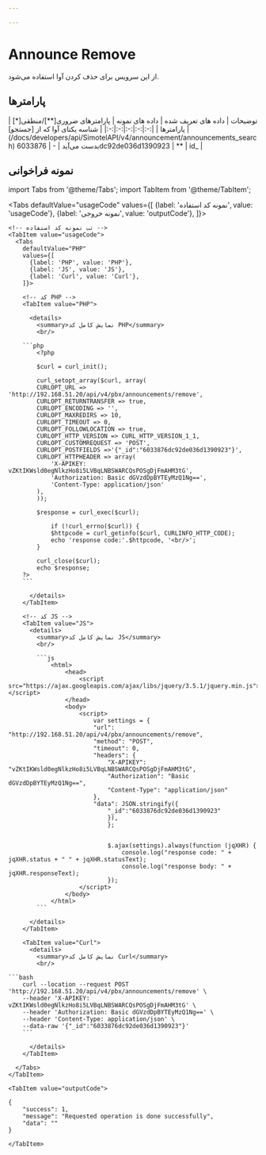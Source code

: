 ```yaml
---

---
```

# Announce Remove

از این سرویس برای حذف کردن آوا استفاده می‌شود.

## پارامتر‌ها
<div class="custom-table">
| توضیحات | داده های تعریف شده | داده های نمونه | پارامترهای ضروری[**]/منطقی[*] | پارامترها |
|:-:|:-:|:-:|:-:|:-:|
| شناسه یکتای آوا که از [جستجو](/docs/developers/api/SimotelAPI/v4/announcement/announcements_search) بدست می‌آید | - | 6033876dc92de036d1390923 | ** | id_ |
</div>


## نمونه فراخوانی


<!--  -->
import Tabs from '@theme/Tabs';
import TabItem from '@theme/TabItem';

  <Tabs
    defaultValue="usageCode"
    values={[
      {label: 'نمونه کد استفاده', value: 'usageCode'},
      {label: 'نمونه خروجی', value: 'outputCode'},
    ]}>

    <!-- تب نمونه کد استفاده -->
    <TabItem value="usageCode">
      <Tabs
        defaultValue="PHP"
        values={[
          {label: 'PHP', value: 'PHP'},
          {label: 'JS', value: 'JS'},
          {label: 'Curl', value: 'Curl'},
        ]}>

        <!-- کد PHP -->
        <TabItem value="PHP">
      
          <details>
            <summary>نمایش کامل کد PHP</summary>
            <br/>

		```php
			<?php

			$curl = curl_init();

			curl_setopt_array($curl, array(
			CURLOPT_URL => 'http://192.168.51.20/api/v4/pbx/announcements/remove',
			CURLOPT_RETURNTRANSFER => true,
			CURLOPT_ENCODING => '',
			CURLOPT_MAXREDIRS => 10,
			CURLOPT_TIMEOUT => 0,
			CURLOPT_FOLLOWLOCATION => true,
			CURLOPT_HTTP_VERSION => CURL_HTTP_VERSION_1_1,
			CURLOPT_CUSTOMREQUEST => 'POST',
			CURLOPT_POSTFIELDS =>'{"_id":"6033876dc92de036d1390923"}',
			CURLOPT_HTTPHEADER => array(
				'X-APIKEY: vZKtIKWsld0egNlkzHo8i5LVBqLNBSWARCQsPOSgDjFmAHM3tG',
				'Authorization: Basic dGVzdDpBYTEyMzQ1Ng==',
				'Content-Type: application/json'
			),
			));

			$response = curl_exec($curl);

				if (!curl_errno($curl)) {
				$httpcode = curl_getinfo($curl, CURLINFO_HTTP_CODE);
				echo 'response code:'.$httpcode, '<br/>';
			}

			curl_close($curl);
			echo $response;
		?>
		```

          </details>
        </TabItem>

        <!-- کد JS -->
        <TabItem value="JS">
          <details>
            <summary>نمایش کامل کد JS</summary>
            <br/>

			```js
				<html>
					<head>
						<script src="https://ajax.googleapis.com/ajax/libs/jquery/3.5.1/jquery.min.js"></script>
					</head>
					<body>
						<script>
							var settings = {
							"url": "http://192.168.51.20/api/v4/pbx/announcements/remove",
							"method": "POST",
							"timeout": 0,
							"headers": {
								"X-APIKEY": "vZKtIKWsld0egNlkzHo8i5LVBqLNBSWARCQsPOSgDjFmAHM3tG",
								"Authorization": "Basic dGVzdDpBYTEyMzQ1Ng==",
								"Content-Type": "application/json"
							},
							"data": JSON.stringify({
								"_id":"6033876dc92de036d1390923"
								}),
								};


								$.ajax(settings).always(function (jqXHR) {
									console.log("response code: " + jqXHR.status + " " + jqXHR.statusText);
									console.log("response body: " + jqXHR.responseText);
								});
						</script>
					</body>
				</html>
			```

          </details>
        </TabItem>

        <TabItem value="Curl">
          <details>
            <summary>نمایش کامل کد Curl</summary>
            <br/>

	```bash
		curl --location --request POST 'http://192.168.51.20/api/v4/pbx/announcements/remove' \
		--header 'X-APIKEY: vZKtIKWsld0egNlkzHo8i5LVBqLNBSWARCQsPOSgDjFmAHM3tG' \
		--header 'Authorization: Basic dGVzdDpBYTEyMzQ1Ng==' \
		--header 'Content-Type: application/json' \
		--data-raw '{"_id":"6033876dc92de036d1390923"}'
		```

          </details>
        </TabItem>

      </Tabs>
    </TabItem>

    <TabItem value="outputCode">

```shell
{
    "success": 1,
    "message": "Requested operation is done successfully",
    "data": ""
}
```
    </TabItem>

  </Tabs>
